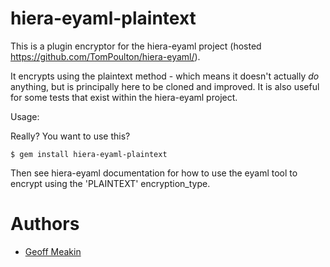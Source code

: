 hiera-eyaml-plaintext
=====================

This is a plugin encryptor for the hiera-eyaml project (hosted https://github.com/TomPoulton/hiera-eyaml/).

It encrypts using the plaintext method - which means it doesn't actually *do* anything, but is principally here to be cloned and improved. It is also useful for some tests that exist within the hiera-eyaml project.

Usage:

Really? You want to use this?

```
$ gem install hiera-eyaml-plaintext
```

Then see hiera-eyaml documentation for how to use the eyaml tool to encrypt using the 'PLAINTEXT' encryption_type.

Authors
=======

- [Geoff Meakin](http://github.com/gtmtechltd)
